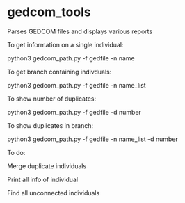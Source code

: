 # gedcom_tools
Parses GEDCOM files and displays various reports

To get information on a single individual:

python3 gedcom_path.py -f gedfile -n name
 
To get branch containing indivduals:

python3 gedcom_path.py -f gedfile -n name_list

To show number of duplicates:

python3 gedcom_path.py -f gedfile -d number

To show duplicates in branch: 

python3 gedcom_path.py -f gedfile -n name_list -d number

To do:

Merge duplicate individuals

Print all info of individual

Find all unconnected individuals

